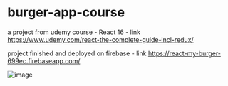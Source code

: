 # burger-app-course
a project from udemy course - React 16 - link https://www.udemy.com/react-the-complete-guide-incl-redux/

project finished and deployed on firebase - link https://react-my-burger-699ec.firebaseapp.com/

![image](https://user-images.githubusercontent.com/37676399/46436734-0588a900-c730-11e8-93dc-34b4a6873e93.png)
